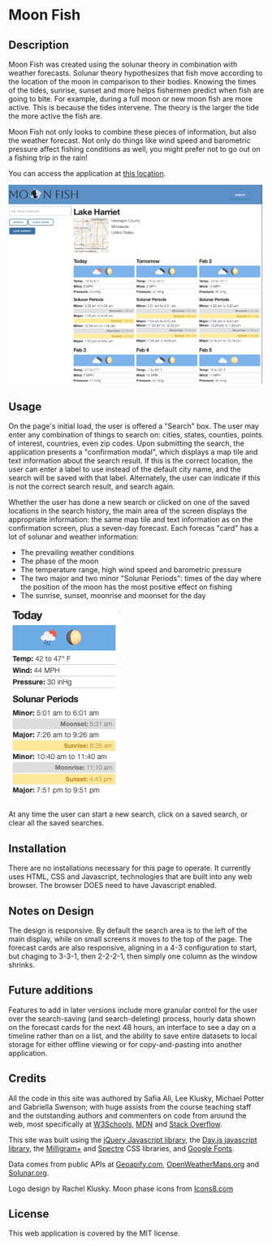 
# Moon Fish

## Description
 Moon Fish was created using the solunar theory in combination with weather forecasts. Solunar theory hypothesizes that fish move according to the location of the moon in comparison to their bodies. Knowing the times of the tides, sunrise, sunset and more helps fishermen predict when fish are going to bite. For example, during a full moon or new moon fish are more active. This is because the tides intervene. The theory is the larger the tide the more active the fish are.

 Moon Fish not only looks to combine these pieces of information, but also the weather forecast. Not only do things like wind speed and barometric pressure affect fishing conditions as well, you might prefer not to go out on a fishing trip in the rain!

 You can access the application at [this location](https://lkalliance.github.io/Moon-Fish/).

 <img src="./assets/images/moon-fish-screenshot.png" width=500 />

## Usage

On the page's initial load, the user is offered a "Search" box. The user may enter any combination of things to search on: cities, states, counties, points of interest, countries, even zip codes. Upon submitting the search, the application presents a "confirmation modal", which displays a map tile and text information about the search result. If this is the correct location, the user can enter a label to use instead of the default city name, and the search will be saved with that label. Alternately, the user can indicate if this is not the correct search result, and search again.

Whether the user has done a new search or clicked on one of the saved locations in the search history, the main area of the screen displays the appropriate information: the same map tile and text information as on the confirmation screen, plus a seven-day forecast. Each forecas "card" has a lot of solunar and weather information:

* The prevailing weather conditions
* The phase of the moon
* The temperature range, high wind speed and barometric pressure
* The two major and two minor "Solunar Periods": times of the day where the position of the moon has the most positive effect on fishing
* The sunrise, sunset, moonrise and moonset for the day

<img src="./assets/images/forecast-screenshot.png" />

At any time the user can start a new search, click on a saved search, or clear all the saved searches.

## Installation

There are no installations necessary for this page to operate. It currently uses HTML, CSS and Javascript, technologies that are built into any web browser. The browser DOES need to have Javascript enabled.

## Notes on Design

The design is responsive. By default the search area is to the left of the main display, while on small screens it moves to the top of the page. The forecast cards are also responsive, aligning in a 4-3 configuration to start, but chaging to 3-3-1, then 2-2-2-1, then simply one column as the window shrinks.

## Future additions

Features to add in later versions include more granular control for the user over the search-saving (and search-deleting) process, hourly data shown on the forecast cards for the next 48 hours, an interface to see a day on a timeline rather than on a list, and the ability to save entire datasets to local storage for either offline viewing or for copy-and-pasting into another application.

## Credits

All the code in this site was authored by Safia Ali, Lee Klusky, Michael Potter and Gabriella Swenson; with huge assists from the course teaching staff and the outstanding authors and commenters on code from around the web, most specifically at [W3Schools](https://w3schools.com/), [MDN](https://developer.mozilla.org/en-US/) and [Stack Overflow](https://stackoverflow.com).

This site was built using the [jQuery Javascript library](https://jquery.com), the [Day.js javascript library](https://day.js.org), the [Milligram+](https://evodim.github.io/mgplus/) and [Spectre](https://picturepan2.github.io/spectre/getting-started/installation.html) CSS libraries, and [Google Fonts](https://fonts.google.com).

Data comes from public APIs at [Geoapify.com](https://www.geoapify.com), [OpenWeatherMaps.org](https://openweathermap.org) and [Solunar.org](https://solunar.org).

Logo design by Rachel Klusky. Moon phase icons from [Icons8.com](https://icons8.com/icons/set/moon-phases)

## License

This web application is covered by the MIT license.
